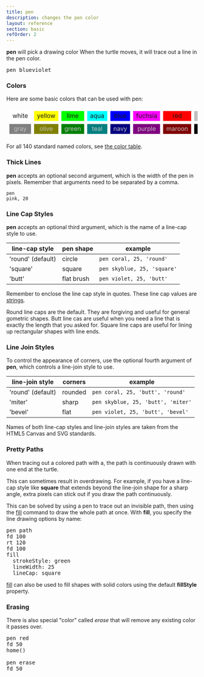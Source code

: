 ```yaml
---
title: pen
description: changes the pen color
layout: reference
section: basic
refOrder: 2
---
```


<b>pen</b> will pick a drawing color
When the turtle moves, it will trace out a line in the pen color.

<pre class="jumbo">pen <span data-dfn="color">blueviolet</span></pre>

<script type="demo" height=99>
p = new Pencil
setup ->
  moveto -50, 0
  turnto 90
demo ->
  plan ->
    p.home()
    p.fd 20
    p.label 'pen blueviolet',
      labelSide: 'top', fontFamily: 'monospace', lineHeight: '140%'
  pause 0.5
  pen blueviolet
  pause 1
  plan ->
    $('label').eq(0).append('<br>fd 100');
  pause 0.5
  fd 100
  pause 2
  plan ->
    p.home()
    p.pen black, 0.7
    p.lt 45
    p.bk 5
    p.home()
    p.rt 45
    p.bk 5
    p.home()
    p.bk 15
    p.pen null
    p.fd 8
    p.label 'blueviolet color', 'bottom bottom'
</script>

<h3>Colors</h3>

Here are some basic colors that can be used with pen:

<center><table style="border-collapse:separate;border:0;border-spacing:8px;"><tr>
<td style="background:white;width:50px;text-align:center">white</td>
<td style="background:yellow;width:50px;text-align:center">yellow</td>
<td style="background:lime;width:50px;text-align:center">lime</td>
<td style="background:aqua;width:50px;text-align:center">aqua</td>
<td style="background:blue;width:50px;text-align:center">blue</td>
<td style="background:fuchsia;width:50px;text-align:center">fuchsia</td>
<td style="background:red;width:50px;text-align:center">red</td>
<td style="background:silver;width:50px;text-align:center">silver</td>
</tr><tr>
<td style="background:gray;color:silver;width:50px;text-align:center">gray</td>
<td style="background:olive;color:silver;width:50px;text-align:center">olive</td>
<td style="background:green;color:silver;width:50px;text-align:center">green</td>
<td style="background:teal;color:silver;width:50px;text-align:center">teal</td>
<td style="background:navy;color:silver;width:50px;text-align:center">navy</td>
<td style="background:purple;color:silver;width:50px;text-align:center">purple</td>
<td style="background:maroon;color:silver;width:50px;text-align:center">maroon</td>
<td style="background:black;color:silver;width:50px;text-align:center">black</td>
</tr>
</tr></table></center>

For all 140 standard named colors, see [the color table](colors.html).

<h3>Thick Lines</h3>

<b>pen</b> accepts an optional second argument, which is the width of the
pen in pixels.  Remember that arguments need to be separated by
a comma.

<code class="jumbo">pen <span data-dfn="color">pink</span><span data-note="comma">,</span>&nbsp;<span data-dfn="size">20</span></code>

<script type="demo" height=99>
p = new Pencil
setup ->
  moveto -50, 0
  turnto 90
demo ->
  plan ->
    p.home()
    p.fd 20
    p.label 'pen pink, 20',
      labelSide: 'top', fontFamily: 'monospace', lineHeight: '140%'
  pause 0.5
  pen pink, 20
  pause 1
  plan ->
    $('label').eq(0).append('<br>fd 100');
  pause 0.5
  fd 100
  pause 2
  plan ->
    p.home()
    p.pen black, 0.7
    p.jump -25, -10
    p.lt 45
    p.bk 5
    p.home()
    p.jump -25, -10
    p.rt 45
    p.bk 5
    p.home()
    p.jump -25, -10
    p.bk 15
    p.pen null
    p.label 'pink color', 'bottom'
</script>

<h3>Line Cap Styles</h3>

<b>pen</b> accepts an optional third argument, which is the name of
a line-cap style to use.

| line-cap style    | pen shape    | example                                |
|-------------------|--------------|----------------------------------------|
| 'round' (default) | circle       | <code>pen coral, 25, 'round'</code>    |
| 'square'          | square       | <code>pen skyblue, 25, 'square'</code> |
| 'butt'            | flat brush   | <code>pen violet, 25, 'butt'</code>    |

<script type="demo" height=199 width=199>
speed 1

s = new Sprite
   width: 200
   height: 200
s.addClass 'turtlefield'
p = new Pencil s
p.cross = (s) ->
  @jump 0, -s
  @move 0, 2 * s
  @jump -s, -s
  @move 2 * s, 0
  @jump -s, 0
plan ->
  p.pen black, 0.7
  for j in [0...3]
    p.jumpto -50, j * 50 - 25
    p.cross 5
    p.jumpto 50, j * 50 - 25
    p.cross 5
  p.jumpto -50, -60
  p.move 0, -5
  p.move 100, 0
  p.move 0, 5
  p.jump -50, -5
  p.label "fd 100", 'bottom'
  p.pen null
  $('label').addClass 'turtlefield'

setup ->
  jumpto -50, 75
  turnto 90

demo ->
  pen coral, 25, 'round'
  fd 100
  plan ->
    p.moveto 0, 75
    p.label "'round'"
  pause 1
  jump 50, -100
  pen skyblue, 25, 'square'
  fd 100
  plan ->
    p.moveto 0, 25
    p.label "'square'"
  pause 1
  jump 50, -100
  pen violet, 25, 'butt'
  fd 100
  plan ->
    p.moveto 0, -25
    p.label "'butt'"

</script>

Remember to enclose the line cap style in quotes.  These line cap
values are [strings](/coffeescript/strings.html).

Round line caps are the default.  They are forgiving and useful for
general gometric shapes.  Butt line cas are useful when you need a line
that is exactly the length that you asked for.  Square line caps are
useful for lining up rectangular shapes with line ends.

<h3>Line Join Styles</h3>

To control the appearance of corners, use the optional fourth argument
of <b>pen</b>, which controls a line-join style to use.

| line-join style   | corners | example                                       |
|-------------------|---------|-----------------------------------------------|
| 'round' (default) | rounded | <code>pen coral, 25, 'butt', 'round'</code>   |
| 'miter'           | sharp   | <code>pen skyblue, 25, 'butt', 'miter'</code> |
| 'bevel'           | flat    | <code>pen violet, 25, 'butt', 'bevel'</code>  |


<script type="demo" height=199 width=349>
s = new Sprite
   width: 200
   height: 200

p = new Pencil s
p.cross = (s) ->
  @jump 0, -s
  @move 0, 2 * s
  @jump -s, -s
  @move 2 * s, 0
  @jump -s, 0
p.pen black, 0.7

write '<code class="turtlefield" id="narration" style="position:fixed;bottom:5px;left:0;right:0;width:100%;text-align:center"></code">'

narrate = (action) ->
  plan ->
    $('#narration').text(action)
  CoffeeScript.eval(action)

setup ->
  moveto -150, 50
  turnto 90

demo ->
  narrate "pen coral, 25, 'butt', 'round'"
  plan ->
    p.jumpto -50, 50
    p.cross 5
  fd 100
  plan ->
    p.jumpto -50, 50 + 10
    p.label "'round'", 'top'
  rt 120
  fd 100
  jump -57.735
  rt 180
  narrate "pen skyblue, 25, 'butt', 'miter'"
  plan ->
    p.jumpto 0, 25
    p.cross 5
  fd 100
  plan ->
    p.jumpto 0, 25 + 15
    p.label "'miter'", 'top'
  rt 120
  fd 100
  jump -57.735
  rt 180
  narrate "pen violet, 25, 'butt', 'bevel'"
  plan ->
    p.jumpto 50, 50
    p.cross 5
  fd 100
  plan ->
    p.jumpto 50, 50 + 10
    p.label "'bevel'", 'top'
  rt 120
  fd 100
</script>

Names of both line-cap styles and line-join styles are taken from the
HTML5 Canvas and SVG standards.

<h3>Pretty Paths</h3>

When tracing out a colored path with a, the path is continuously
drawn with one end at the turtle.

This can sometimes result in overdrawing.  For example, if you have a
line-cap style like <b>square</b> that extends beyond the
line-join shape for a sharp angle, extra pixels can stick out if
you draw the path continuously.

This can be solved by using a pen to trace
out an invisible path, then using the [fill](fill.html) command
to draw the whole path at once.  With <b>fill</b>, you specify
the line drawing options by name:

<pre class="examp">
pen <span data-dfnup="invisible pen">path</span>
<span data-dfnright="trace path">fd 100
rt 120
fd 100</span>
fill
<span data-dfnright="line options">  strokeStyle: green
  lineWidth: 25
  lineCap: square</span>
</pre>

<script type="demo" height=249 width=349>
p = new Pencil
setup ->
  moveto -125, -25
  turnto 30

demo ->
  plan ->
    p.jumpto -75, -35
    p.label "pen red, 25, 'square'", 'bottom'
  pen red, 25, 'square', 'bevel'
  fd 100
  rt 120
  plan ->
    p.jumpto -75, 80
    p.label "overdrawn corner", 'top'
  fd 100
  lt 120
  jumpxy 50, 0
  plan ->
    p.jumpto 75, -52
    p.label "pen path", 'top'
  pen path
  fd 100
  rt 120
  fd 100
  plan ->
    p.label "fill<br> &nbsp; strokeStyle: green<br> &nbsp; lineWidth: 25<br> &nbsp; lineCap: 'square'", 'bottom'
  fill strokeStyle: green, lineWidth: 25, lineCap: 'square'
  plan ->
    p.jumpto 75, 80
    p.label "pretty corner", 'top'
</script>

[fill](fill.html) can also be used to fill shapes with solid colors using
the default <b>fillStyle</b> property.

<h3>Erasing</h3>

There is also special "color" called _erase_ that will remove any existing color it passes over. 

<pre class="examp">
pen red
fd 50
home()

pen erase
fd 50
</pre>

<script type="demo">
demo ->
  pen red
  fd 50
  home()
  
  pen erase
  fd 50
</script>
